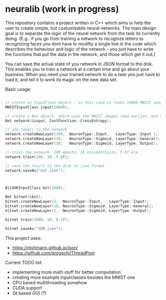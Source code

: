 # neuralib (work in progress)

This repository contains a project written in C++ which aims to help the user to create simple, but costumizable neural networks. The main design goal is to separate the logic of the neural network from the task its currently doing. (E.g.: if you go from training a network to recognize letters to recognizing faces you dont have to modifiy a single line in the code which describes the behaviour and logic of the network - you just have to write the functions that put the data in the network, and those which get it out.)

You can save the actual state of you network in JSON format to the disk. This enables you to train a network at a certain time and go about your business. When you need your trained network to do a task you just have to load it, and tell it to work its magic on the new data set.

Basic usage:
```c++

// create an InputClass object - in this case it reads 10000 MNIST images to memory
MNISTInputClass input(10000);

// create a Net object, which uses the MNIST images read earlier, and define the cost function
Net network(&input, CostFunction::CrossEntropy);

// add layers to the network
network.createNewLayer(784,  NeuronType::Input,   LayerType::Input );
network.createNewLayer(30,   NeuronType::Sigmoid, LayerType::General);
network.createNewLayer(10,   NeuronType::Sigmoid, LayerType::Output);

// train the network: 100 epochs, 10 minibatchsize, 5.0f eta
network.train(100, 10, 5.0f);

// save the result to the disk in json format
network.saveAs("net.json");



BitXORInputClass bit(1000);

Net bitnet(&bit);
bitnet.createNewLayer(2,  NeuronType::Input,   LayerType::Input);
bitnet.createNewLayer(10, NeuronType::Sigmoid, LayerType::General);
bitnet.createNewLayer(2,  NeuronType::Sigmoid, LayerType::Output);

bitnet.train(1000, 10, 0.1f);

bitnet.saveAs("XOR.json");

```

This project uses:
- https://nlohmann.github.io/json/
- https://github.com/progschj/ThreadPool

Current TODO list:
 - implementing more math stuff for better computation
 - creating more example inputclasses besides the MNIST one
 - CPU based multithreading somehow
 - CUDA support
 - Qt based GUI (?)
